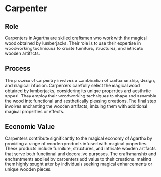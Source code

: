 # Carpenter

## Role
Carpenters in Agartha are skilled craftsmen who work with the magical wood obtained by lumberjacks. Their role is to use their expertise in woodworking techniques to create furniture, structures, and intricate wooden artifacts.

## Process
The process of carpentry involves a combination of craftsmanship, design, and magical infusion. Carpenters carefully select the magical wood obtained by lumberjacks, considering its unique properties and aesthetic appeal. They employ their woodworking techniques to shape and assemble the wood into functional and aesthetically pleasing creations. The final step involves enchanting the wooden artifacts, imbuing them with additional magical properties or effects.

## Economic Value
Carpenters contribute significantly to the magical economy of Agartha by providing a range of wooden products infused with magical properties. These products include furniture, structures, and intricate wooden artifacts that serve both functional and decorative purposes. The craftsmanship and enchantments applied by carpenters add value to their creations, making them highly sought after by individuals seeking magical enhancements or unique wooden pieces.
